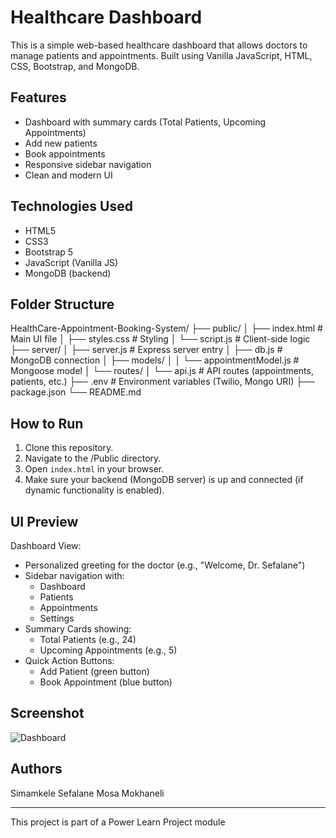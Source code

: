 # Healthcare Dashboard

This is a simple web-based healthcare dashboard that allows doctors to manage patients and appointments. Built using Vanilla JavaScript, HTML, CSS, Bootstrap, and MongoDB.

## Features

- Dashboard with summary cards (Total Patients, Upcoming Appointments)
- Add new patients
- Book appointments
- Responsive sidebar navigation
- Clean and modern UI

## Technologies Used

- HTML5
- CSS3
- Bootstrap 5
- JavaScript (Vanilla JS)
- MongoDB (backend)

## Folder Structure

HealthCare-Appointment-Booking-System/
├── public/
│ ├── index.html # Main UI file
│ ├── styles.css # Styling
│ └── script.js # Client-side logic
├── server/
│ ├── server.js # Express server entry
│ ├── db.js # MongoDB connection
│ ├── models/
│ │ └── appointmentModel.js # Mongoose model
│ └── routes/
│ └── api.js # API routes (appointments, patients, etc.)
├── .env # Environment variables (Twilio, Mongo URI)
├── package.json
└── README.md

## How to Run

1. Clone this repository.
2. Navigate to the /Public directory.
3. Open `index.html` in your browser.
4. Make sure your backend (MongoDB server) is up and connected (if dynamic functionality is enabled).

## UI Preview

Dashboard View:
- Personalized greeting for the doctor (e.g., "Welcome, Dr. Sefalane")
- Sidebar navigation with:
  - Dashboard
  - Patients
  - Appointments
  - Settings
- Summary Cards showing:
  - Total Patients (e.g., 24)
  - Upcoming Appointments (e.g., 5)
- Quick Action Buttons:
  - Add Patient (green button)
  - Book Appointment (blue button)

## Screenshot

![Dashboard](https://github.com/user-attachments/assets/3b842a8f-84e8-49ee-a5db-cf4565bb459d)


## Authors
Simamkele Sefalane 
Mosa Mokhaneli

---

This project is part of a Power Learn Project module
